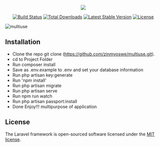 <p align="center"><img src="https://laravel.com/assets/img/components/logo-laravel.svg"></p>

<p align="center">
<a href="https://travis-ci.org/laravel/framework"><img src="https://travis-ci.org/laravel/framework.svg" alt="Build Status"></a>
<a href="https://packagist.org/packages/laravel/framework"><img src="https://poser.pugx.org/laravel/framework/d/total.svg" alt="Total Downloads"></a>
<a href="https://packagist.org/packages/laravel/framework"><img src="https://poser.pugx.org/laravel/framework/v/stable.svg" alt="Latest Stable Version"></a>
<a href="https://packagist.org/packages/laravel/framework"><img src="https://poser.pugx.org/laravel/framework/license.svg" alt="License"></a>

</p>

![multiuse](https://user-images.githubusercontent.com/29988949/57055636-81f55300-6c51-11e9-8a60-9946d448fc03.PNG)


## Installation
 - Clone the repo git clone (https://github.com/zinmyoswe/multiuse.git).
 - cd to Project Folder
 - Run <span class="badge badge-light">composer install </span>
 - Save as .env.example to .env and set your database information
 - Run php artisan key:generate
 - Run 'npm install'
 - Run php artisan migrate
 - Run php artisan serve
 - Run npm run watch
 - Run php artisan passport:install
 - Done Enjoy!!! multipurpose of application
  

## License

The Laravel framework is open-sourced software licensed under the [MIT license](https://opensource.org/licenses/MIT).
